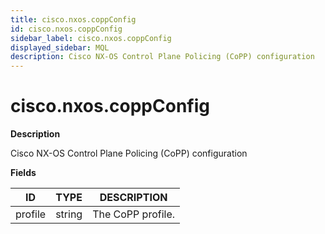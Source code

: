 ```yaml
---
title: cisco.nxos.coppConfig
id: cisco.nxos.coppConfig
sidebar_label: cisco.nxos.coppConfig
displayed_sidebar: MQL
description: Cisco NX-OS Control Plane Policing (CoPP) configuration
---
```


# cisco.nxos.coppConfig

**Description**

Cisco NX-OS Control Plane Policing (CoPP) configuration

**Fields**

| ID      | TYPE   | DESCRIPTION       |
| ------- | ------ | ----------------- |
| profile | string | The CoPP profile. |
